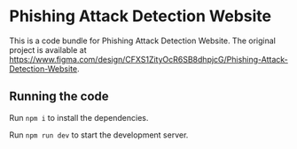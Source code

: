 
  # Phishing Attack Detection Website

  This is a code bundle for Phishing Attack Detection Website. The original project is available at https://www.figma.com/design/CFXS1ZityOcR6SB8dhpjcG/Phishing-Attack-Detection-Website.

  ## Running the code

  Run `npm i` to install the dependencies.

  Run `npm run dev` to start the development server.
  